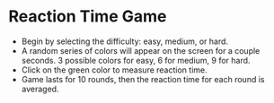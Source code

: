 # Reaction Time Game
* Begin by selecting the difficulty: easy, medium, or hard. 
* A random series of colors will appear on the screen for a couple seconds. 3 possible colors for easy, 6 for medium, 9 for hard. 
* Click on the green color to measure reaction time. 
* Game lasts for 10 rounds, then the reaction time for each round is averaged.
